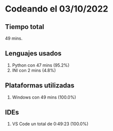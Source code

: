 # Codeando el 03/10/2022

## Tiempo total
49 mins.

## Lenguajes usados
1. Python con 47 mins (95.2%)
1. INI con 2 mins (4.8%)

## Plataformas utilizadas
1. Windows con 49 mins (100.0%)

## IDEs
1. VS Code un total de 0:49:23 (100.0%)
